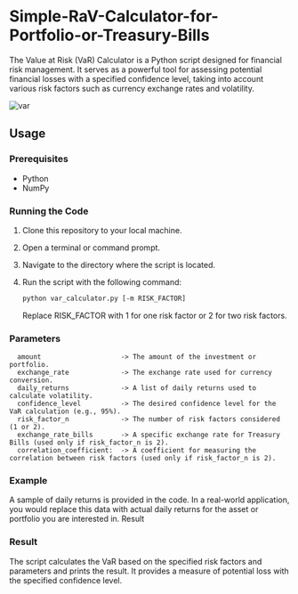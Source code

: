 # Simple-RaV-Calculator-for-Portfolio-or-Treasury-Bills
The Value at Risk (VaR) Calculator is a Python script designed for financial risk management. It serves as a powerful tool for assessing potential financial losses with a specified confidence level, taking into account various risk factors such as currency exchange rates and 
volatility.

![var](https://github.com/Mc0Shell/Simple-RaV-Calculator-for-Portfolio-or-Treasury-Bills/assets/55066055/f884996c-e6f5-4a03-aeec-2f9ce17cefad)

## Usage

### Prerequisites

- Python
- NumPy 

### Running the Code

1. Clone this repository to your local machine.

2. Open a terminal or command prompt.

3. Navigate to the directory where the script is located.

4. Run the script with the following command:

   ```bash
   python var_calculator.py [-m RISK_FACTOR]
   ```

    Replace RISK_FACTOR with 1 for one risk factor or 2 for two risk factors.

### Parameters

      amount                    -> The amount of the investment or portfolio.
      exchange_rate             -> The exchange rate used for currency conversion.
      daily_returns             -> A list of daily returns used to calculate volatility.
      confidence_level          -> The desired confidence level for the VaR calculation (e.g., 95%).
      risk_factor_n             -> The number of risk factors considered (1 or 2).
      exchange_rate_bills       -> A specific exchange rate for Treasury Bills (used only if risk_factor_n is 2).
      correlation_coefficient:  -> A coefficient for measuring the correlation between risk factors (used only if risk_factor_n is 2).

### Example

A sample of daily returns is provided in the code. In a real-world application, you would replace this data with actual daily returns for the asset or portfolio you are interested in.
Result

### Result
The script calculates the VaR based on the specified risk factors and parameters and prints the result. It provides a measure of potential loss with the specified confidence level.
